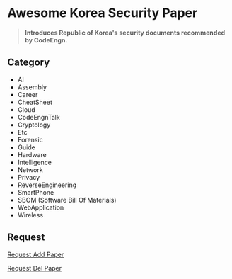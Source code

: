 # Awesome Korea Security Paper

> <strong>Introduces Republic of Korea's security documents recommended by CodeEngn.</strong>

## Category

- AI
- Assembly
- Career
- CheatSheet
- Cloud
- CodeEngnTalk
- Cryptology
- Etc
- Forensic
- Guide
- Hardware
- Intelligence
- Network
- Privacy
- ReverseEngineering
- SmartPhone
- SBOM (Software Bill Of Materials)
- WebApplication
- Wireless

## Request

[Request Add Paper](https://www.dropbox.com/request/33AqOeZUCn7ofqKffbWM)

[Request Del Paper](https://codeengn.com/contact)
